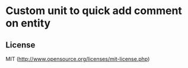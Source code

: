 
# Custom unit to quick add comment on entity

## License

MIT (http://www.opensource.org/licenses/mit-license.php)

